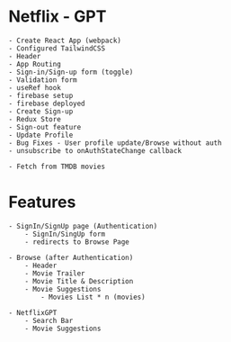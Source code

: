 # Netflix - GPT

    - Create React App (webpack)
    - Configured TailwindCSS
    - Header
    - App Routing
    - Sign-in/Sign-up form (toggle)
    - Validation form 
    - useRef hook
    - firebase setup 
    - firebase deployed
    - Create Sign-up
    - Redux Store 
    - Sign-out feature
    - Update Profile
    - Bug Fixes - User profile update/Browse without auth 
    - unsubscribe to onAuthStateChange callback 

    - Fetch from TMDB movies 

# Features

    - SignIn/SignUp page (Authentication)
        - SignIn/SingUp form
        - redirects to Browse Page

    - Browse (after Authentication)
        - Header
        - Movie Trailer
        - Movie Title & Description
        - Movie Suggestions
            - Movies List * n (movies)

    - NetflixGPT
        - Search Bar
        - Movie Suggestions
